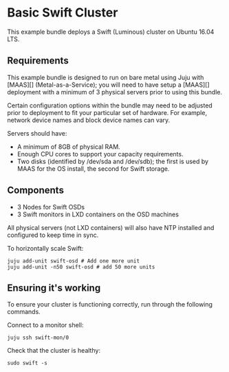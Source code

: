 # Basic Swift Cluster

This example bundle deploys a Swift (Luminous) cluster on Ubuntu 16.04 LTS.

## Requirements

This example bundle is designed to run on bare metal using Juju with [MAAS][] (Metal-as-a-Service); you will need to have setup a [MAAS][] deployment with a minimum of 3 physical servers prior to using this bundle.

Certain configuration options within the bundle may need to be adjusted prior to deployment to fit your particular set of hardware. For example, network device names and block device names can vary.

Servers should have:

 - A minimum of 8GB of physical RAM.
 - Enough CPU cores to support your capacity requirements.
 - Two disks (identified by /dev/sda and /dev/sdb); the first is used by MAAS for the OS install, the second for Swift storage.

## Components
 - 3 Nodes for Swift OSDs
 - 3 Swift monitors in LXD containers on the OSD machines

All physical servers (not LXD containers) will also have NTP installed and configured to keep time in sync.

To horizontally scale Swift:

    juju add-unit swift-osd # Add one more unit
    juju add-unit -n50 swift-osd # add 50 more units

## Ensuring it's working

To ensure your cluster is functioning correctly, run through the following commands.

Connect to a monitor shell:

    juju ssh swift-mon/0

Check that the cluster is healthy:

    sudo swift -s
